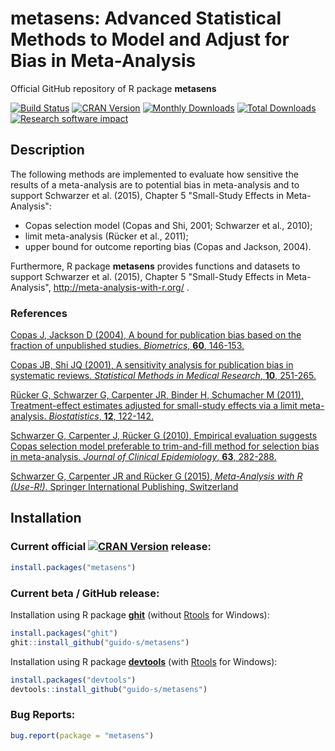 # metasens: Advanced Statistical Methods to Model and Adjust for Bias in Meta-Analysis
Official GitHub repository of R package **metasens**

[![Build Status](https://travis-ci.org/guido-s/metasens.svg?branch=master)](https://travis-ci.org/guido-s/metasens)
[![CRAN Version](http://www.r-pkg.org/badges/version/metasens)](https://cran.r-project.org/package=metasens)
[![Monthly Downloads](http://cranlogs.r-pkg.org/badges/metasens)](http://cranlogs.r-pkg.org/badges/metasens)
[![Total Downloads](http://cranlogs.r-pkg.org/badges/grand-total/metasens)](http://cranlogs.r-pkg.org/badges/grand-total/metasens)
[![Research software impact](http://depsy.org/api/package/cran/metasens/badge.svg)](http://depsy.org/package/r/metasens)


## Description

The following methods are implemented to evaluate how sensitive the results of a meta-analysis are to potential bias in meta-analysis and to support Schwarzer et al. (2015), Chapter 5 "Small-Study Effects in Meta-Analysis":
 - Copas selection model (Copas and Shi, 2001; Schwarzer et al., 2010);
 - limit meta-analysis (Rücker et al., 2011);
 - upper bound for outcome reporting bias (Copas and Jackson, 2004).

Furthermore, R package **metasens** provides functions and datasets to
support Schwarzer et al. (2015), Chapter 5 "Small-Study Effects in
Meta-Analysis", http://meta-analysis-with-r.org/ .

### References

[Copas J, Jackson D (2004), A bound for publication bias based on the fraction of unpublished studies.  *Biometrics*, **60**, 146-153.](https://scholar.google.de/scholar?q=Copas+Jackson+2004+A+bound+for+publication+bias+based+on+the+fraction+of+unpublished+studies)

[Copas JB, Shi JQ (2001), A sensitivity analysis for publication bias in systematic reviews.  *Statistical Methods in Medical Research*, **10**, 251-265.](https://scholar.google.de/scholar?q=Copas+Shi+2001+A+sensitivity+analysis+for+publication+bias+in+systematic+reviews)

[Rücker G, Schwarzer G, Carpenter JR, Binder H, Schumacher M (2011), Treatment-effect estimates adjusted for small-study effects via a limit meta-analysis. *Biostatistics*, **12**, 122-142.](https://scholar.google.de/scholar?q=Rücker+Schwarzer+Carpenter+Binder+Schumacher+2011+Treatment-effect+estimates+adjusted+for+small-study+effects+via+a+limit+meta-analysis)

[Schwarzer G, Carpenter J, Rücker G (2010), Empirical evaluation suggests Copas selection model preferable to trim-and-fill method for selection bias in meta-analysis.  *Journal of Clinical Epidemiology*, **63**, 282-288.](https://scholar.google.de/scholar?q=Schwarzer+Carpenter+Rücker+2010+Empirical+evaluation+suggests+Copas+selection+model+preferable+to+trim-and-fill+method+for+selection+bias+in+meta-analysis)

[Schwarzer G, Carpenter JR and Rücker G (2015), *Meta-Analysis with R (Use-R!)*. Springer International Publishing, Switzerland](http://www.springer.com/gp/book/9783319214153)


## Installation

### Current official [![CRAN Version](http://www.r-pkg.org/badges/version/metasens)](https://cran.r-project.org/package=metasens) release:
```r
install.packages("metasens")
```

### Current beta / GitHub release:

Installation using R package
[**ghit**](https://cran.r-project.org/package=ghit) (without
[Rtools](https://cran.r-project.org/bin/windows/Rtools/) for Windows):
```r
install.packages("ghit")
ghit::install_github("guido-s/metasens")
```

Installation using R package
[**devtools**](https://cran.r-project.org/package=devtools) (with
[Rtools](https://cran.r-project.org/bin/windows/Rtools/) for Windows):
```r
install.packages("devtools")
devtools::install_github("guido-s/metasens")
```


### Bug Reports:

```r
bug.report(package = "metasens")
```
